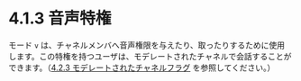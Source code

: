 # 4.1.3 音声特権

モード `v` は、チャネルメンバへ音声権限を与えたり、取ったりするために使用します。この特権を持つユーザは、モデレートされたチャネルで会話することができます。（[4.2.3 モデレートされたチャネルフラグ](./moderated-channel-flag.md) を参照してください。）
